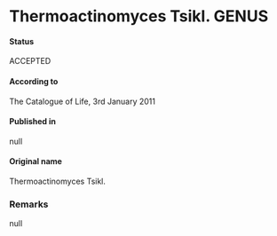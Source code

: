 # Thermoactinomyces Tsikl. GENUS

#### Status
ACCEPTED

#### According to
The Catalogue of Life, 3rd January 2011

#### Published in
null

#### Original name
Thermoactinomyces Tsikl.

### Remarks
null